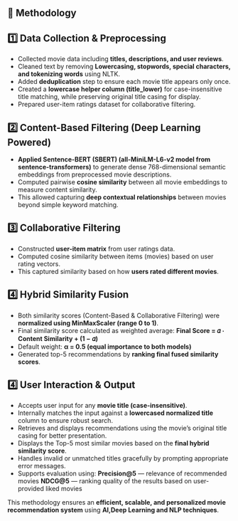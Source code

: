 ## 📌 Methodology

## 1️⃣ Data Collection & Preprocessing
- Collected movie data including **titles, descriptions, and user reviews**.
- Cleaned text by removing **Lowercasing, stopwords, special characters, and tokenizing words** using NLTK.
- Added **deduplication** step to ensure each movie title appears only once.
- Created a **lowercase helper column (title_lower)** for case-insensitive title matching, while preserving original title casing for display.
- Prepared user-item ratings dataset for collaborative filtering.

## 2️⃣ Content-Based Filtering (Deep Learning Powered)
- **Applied Sentence-BERT (SBERT) (all-MiniLM-L6-v2 model from sentence-transformers)** to generate dense 768-dimensional semantic embeddings from preprocessed movie descriptions.
- Computed pairwise **cosine similarity** between all movie embeddings to measure content similarity.
- This allowed capturing **deep contextual relationships** between movies beyond simple keyword matching.

## 3️⃣ Collaborative Filtering
- Constructed **user-item matrix** from user ratings data.
- Computed cosine similarity between items (movies) based on user rating vectors.
- This captured similarity based on how **users rated different movies**.

## 4️⃣ Hybrid Similarity Fusion
- Both similarity scores (Content-Based & Collaborative Filtering) were **normalized using MinMaxScaler (range 0 to 1)**.
- Final similarity score calculated as weighted average: **Final Score = 𝛼 ⋅ Content Similarity + (1 − 𝛼)**
- Default weight: **α = 0.5 (equal importance to both models)**
- Generated top-5 recommendations by **ranking final fused similarity scores**.

## 4️⃣ User Interaction & Output
- Accepts user input for any **movie title (case-insensitive)**.
- Internally matches the input against a **lowercased normalized title** column to ensure robust search.
- Retrieves and displays recommendations using the movie’s original title casing for better presentation.
- Displays the Top-5 most similar movies based on the **final hybrid similarity score**.
- Handles invalid or unmatched titles gracefully by prompting appropriate error messages.
- Supports evaluation using:
           **Precision@5** — relevance of recommended movies
           **NDCG@5** — ranking quality of the results based on user-provided liked movies


This methodology ensures an **efficient, scalable, and personalized movie recommendation system** using **AI,Deep Learning and NLP techniques**.

